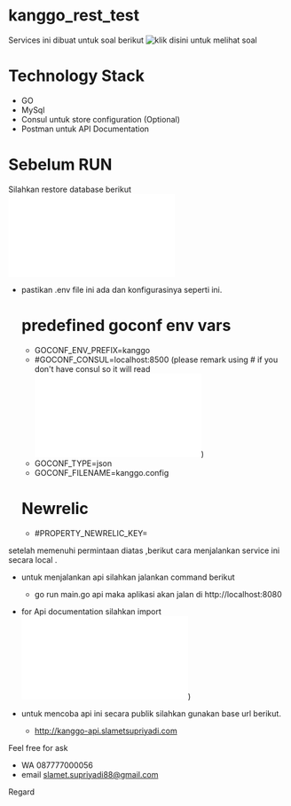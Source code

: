 # kanggo_rest_test

Services ini dibuat untuk soal berikut ![klik disini untuk melihat soal](../master/document/SoaltestITBackEnd)

# Technology Stack
-   GO
-   MySql
-   Consul untuk store configuration (Optional)
-   Postman untuk API Documentation

# Sebelum RUN
Silahkan restore database berikut ![klik untuk download](../master/script/kanggo_db.sql)

-   pastikan .env file ini ada dan konfigurasinya seperti ini.
    # predefined goconf env vars
    - GOCONF_ENV_PREFIX=kanggo
    - #GOCONF_CONSUL=localhost:8500 (please remark using # if you don't have consul so it will read ![this json config](../master/kanggo.config.json))
    - GOCONF_TYPE=json
    - GOCONF_FILENAME=kanggo.config

    # Newrelic
    - #PROPERTY_NEWRELIC_KEY=

setelah memenuhi permintaan diatas ,berikut cara menjalankan service ini secara local .
-   untuk menjalankan api silahkan jalankan command berikut
    -   go run main.go api  maka aplikasi akan jalan di http://localhost:8080
-   for Api documentation silahkan import ![api doc](../master/document/kanggo.postman_collection.json))

-   untuk mencoba api ini secara publik silahkan gunakan base url berikut.
    -   http://kanggo-api.slametsupriyadi.com


Feel free for ask
-   WA 087777000056
-   email slamet.supriyadi88@gmail.com

Regard